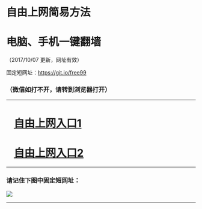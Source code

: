 ﻿# 自由上网简易方法

# 电脑、手机一键翻墙

（2017/10/07 更新，网址有效）

固定短网址：https://git.io/free99

### （微信如打不开，请转到浏览器打开）


***





# &nbsp;&nbsp; <a href="http://ft1806215307.fwq-tz-1001.info/fwqtz01.html?t=10070016592 " target="_blank">自由上网入口1</a>
# &nbsp;&nbsp; <a href="http://ft684426488.fwq-tz-1002.info/fwqtz02.html?t=100700112139 " target="_blank">自由上网入口2</a>
***

### 请记住下图中固定短网址：

<img src="https://s3-us-west-2.amazonaws.com/fwq-1001/yjfq-20170905okok.png" /> 


***

